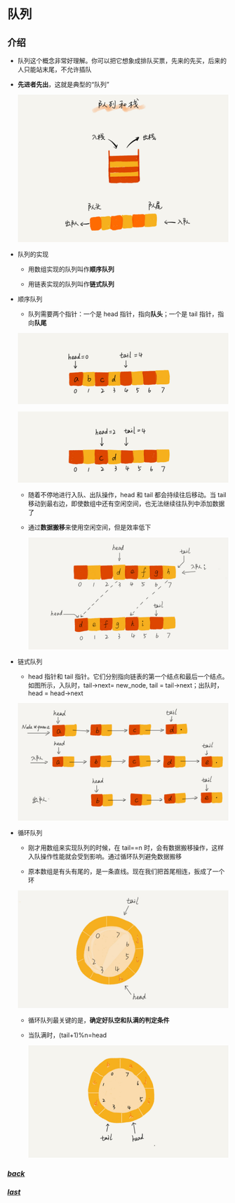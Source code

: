 # 队列

## 介绍

- 队列这个概念非常好理解。你可以把它想象成排队买票，先来的先买，后来的人只能站末尾，不允许插队

- **先进者先出**，这就是典型的“队列”

    ![](./picture/栈和队列.jpg)

- 队列的实现
    
    - 用数组实现的队列叫作**顺序队列**
    
    - 用链表实现的队列叫作**链式队列**

- 顺序队列

    - 队列需要两个指针：一个是 head 指针，指向**队头**；一个是 tail 指针，指向**队尾**
    
    ![](./picture/顺序队列-1.jpg)

    ![](./picture/顺序队列-2.jpg)

    - 随着不停地进行入队、出队操作，head 和 tail 都会持续往后移动。当 tail 移动到最右边，即使数组中还有空闲空间，也无法继续往队列中添加数据了
    
    - 通过**数据搬移**来使用空闲空间，但是效率低下
    
        ![](./picture/顺序队列-数据搬移.jpg)


- 链式队列

    - head 指针和 tail 指针。它们分别指向链表的第一个结点和最后一个结点。如图所示，入队时，tail->next= new_node, tail = tail->next；出队时，head = head->next
    
    ![](./picture/链式队列.jpg)

- 循环队列

    - 刚才用数组来实现队列的时候，在 tail==n 时，会有数据搬移操作，这样入队操作性能就会受到影响。通过循环队列避免数据搬移
    
    - 原本数组是有头有尾的，是一条直线。现在我们把首尾相连，扳成了一个环
    
    ![](./picture/循环队列.jpg)

    - 循环队列最关键的是，**确定好队空和队满的判定条件**
    
    - 当队满时，(tail+1)%n=head
    
        ![](./picture/循环队列-判断队满.jpg)

### [*back*](../)

### [*last*](../3.栈)


